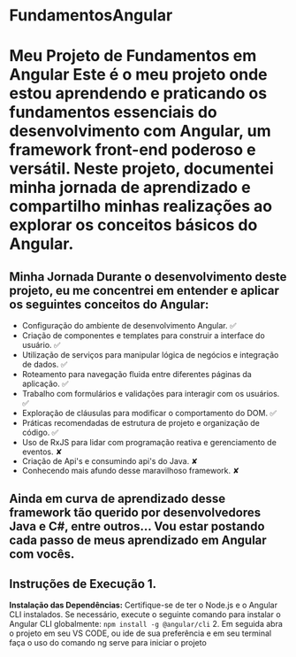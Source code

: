 # FundamentosAngular

# Meu Projeto de Fundamentos em Angular Este é o meu projeto onde estou aprendendo e praticando os fundamentos essenciais do desenvolvimento com Angular, um framework front-end poderoso e versátil. Neste projeto, documentei minha jornada de aprendizado e compartilho minhas realizações ao explorar os conceitos básicos do Angular. 

## Minha Jornada Durante o desenvolvimento deste projeto, eu me concentrei em entender e aplicar os seguintes conceitos do Angular: 
- Configuração do ambiente de desenvolvimento Angular. ✅
- Criação de componentes e templates para construir a interface do usuário. ✅
- Utilização de serviços para manipular lógica de negócios e integração de dados. ✅
- Roteamento para navegação fluida entre diferentes páginas da aplicação. ✅
- Trabalho com formulários e validações para interagir com os usuários. ✅
- Exploração de cláusulas para modificar o comportamento do DOM. ✅
- Práticas recomendadas de estrutura de projeto e organização de código. ✅
- Uso de RxJS para lidar com programação reativa e gerenciamento de eventos. ✘
- Criação de Api's e consumindo api's do Java. ✘
- Conhecendo mais afundo desse maravilhoso framework. ✘

## Ainda em curva de aprendizado desse framework tão querido por desenvolvedores Java e C#, entre outros... Vou estar postando cada passo de meus aprendizado em Angular com vocês.
  
## Instruções de Execução 1. 
**Instalação das Dependências:** Certifique-se de ter o Node.js e o Angular CLI instalados. Se necessário, execute o seguinte comando para instalar o Angular CLI globalmente: ``` npm install -g @angular/cli ``` 2.
Em seguida abra o projeto em seu VS CODE, ou ide de sua preferência e em seu terminal faça o uso do comando ng serve para iniciar o projeto
